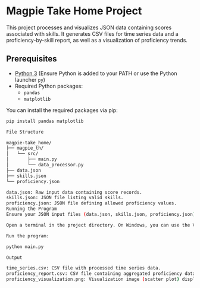 # Magpie Take Home Project

This project processes and visualizes JSON data containing scores associated with skills. It generates CSV files for time series data and a proficiency-by-skill report, as well as a visualization of proficiency trends.

## Prerequisites

- [Python 3](https://www.python.org/downloads/) (Ensure Python is added to your PATH or use the Python launcher `py`)
- Required Python packages:
  - `pandas`
  - `matplotlib`

You can install the required packages via pip:

````bash
pip install pandas matplotlib

File Structure

magpie-take_home/
├── magpie_th/
│   └── src/
│       ├── main.py
│       └── data_processor.py
├── data.json
├── skills.json
└── proficiency.json

data.json: Raw input data containing score records.
skills.json: JSON file listing valid skills.
proficiency.json: JSON file defining allowed proficiency values.
Running the Program
Ensure your JSON input files (data.json, skills.json, proficiency.json) are in the root directory (or update the file paths in main.py accordingly).

Open a terminal in the project directory. On Windows, you can use the VS Code integrated terminal or Command Prompt.

Run the program:

python main.py

Output

time_series.csv: CSV file with processed time series data.
proficiency_report.csv: CSV file containing aggregated proficiency data by skill.
proficiency_visualization.png: Visualization image (scatter plot) displaying proficiency by skill.
